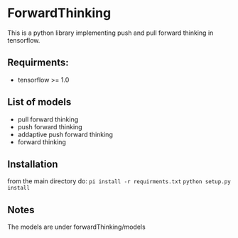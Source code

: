 # ForwardThinking

This is a python library implementing push and pull forward thinking in tensorflow.

## Requirments:
 - tensorflow >= 1.0

## List of models
 - pull forward thinking
 - push forward thinking
 - addaptive push forward thinking
 - forward thinking

## Installation
from the main directory do:
`pi install -r requirments.txt`
`python setup.py install`

## Notes
The models are under forwardThinking/models
